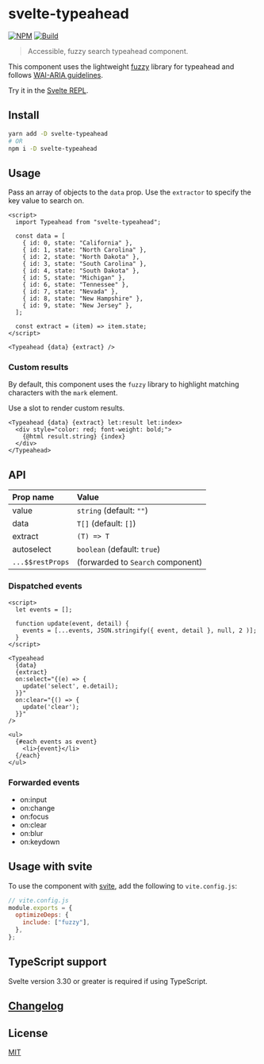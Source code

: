 # svelte-typeahead

[![NPM][npm]][npm-url]
[![Build][build]][build-badge]

> Accessible, fuzzy search typeahead component.

This component uses the lightweight [fuzzy](https://github.com/mattyork/fuzzy) library for typeahead and follows [WAI-ARIA guidelines](https://www.w3.org/TR/wai-aria-practices/examples/combobox/aria1.1pattern/listbox-combo.html).

Try it in the [Svelte REPL](https://svelte.dev/repl/a1b828d80de24f7e995b2365782c8d04?version=3.24.1).

<!-- TOC -->

## Install

```bash
yarn add -D svelte-typeahead
# OR
npm i -D svelte-typeahead
```

## Usage

Pass an array of objects to the `data` prop. Use the `extractor` to specify the key value to search on.

```svelte
<script>
  import Typeahead from "svelte-typeahead";

  const data = [
    { id: 0, state: "California" },
    { id: 1, state: "North Carolina" },
    { id: 2, state: "North Dakota" },
    { id: 3, state: "South Carolina" },
    { id: 4, state: "South Dakota" },
    { id: 5, state: "Michigan" },
    { id: 6, state: "Tennessee" },
    { id: 7, state: "Nevada" },
    { id: 8, state: "New Hampshire" },
    { id: 9, state: "New Jersey" },
  ];

  const extract = (item) => item.state;
</script>

<Typeahead {data} {extract} />

```

### Custom results

By default, this component uses the `fuzzy` library to highlight matching characters with the `mark` element.

Use a slot to render custom results.

```svelte
<Typeahead {data} {extract} let:result let:index>
  <div style="color: red; font-weight: bold;">
    {@html result.string} {index}
  </div>
</Typeahead>

```

## API

| Prop name        | Value                             |
| :--------------- | :-------------------------------- |
| value            | `string` (default: `""`)          |
| data             | `T[]` (default: `[]`)             |
| extract          | `(T) => T`                        |
| autoselect       | `boolean` (default: `true`)       |
| `...$$restProps` | (forwarded to `Search` component) |

### Dispatched events

```svelte
<script>
  let events = [];

  function update(event, detail) {
    events = [...events, JSON.stringify({ event, detail }, null, 2 )];
  }
</script>

<Typeahead
  {data}
  {extract}
  on:select="{(e) => {
    update('select', e.detail);
  }}"
  on:clear="{() => {
    update('clear');
  }}"
/>

<ul>
  {#each events as event}
    <li>{event}</li>
  {/each}
</ul>
```

### Forwarded events

- on:input
- on:change
- on:focus
- on:clear
- on:blur
- on:keydown

## Usage with svite

To use the component with [svite](https://github.com/dominikg/svite), add the following to `vite.config.js`:

```js
// vite.config.js
module.exports = {
  optimizeDeps: {
    include: ["fuzzy"],
  },
};
```

## TypeScript support

Svelte version 3.30 or greater is required if using TypeScript.

## [Changelog](CHANGELOG.md)

## License

[MIT](LICENSE)

[npm]: https://img.shields.io/npm/v/svelte-typeahead.svg?color=%23ff3e00&style=for-the-badge
[npm-url]: https://npmjs.com/package/svelte-typeahead
[build]: https://img.shields.io/travis/com/metonym/svelte-typeahead?style=for-the-badge
[build-badge]: https://travis-ci.com/metonym/svelte-typeahead
